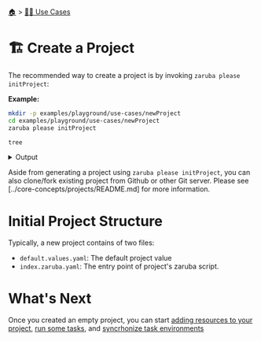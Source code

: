 <!--startTocHeader-->
[🏠](../README.md) > [👷🏽 Use Cases](README.md)
# 🏗️ Create a Project
<!--endTocHeader-->

The recommended way to create a project is by invoking `zaruba please initProject`:

__Example:__

<!--startCode-->
```bash
mkdir -p examples/playground/use-cases/newProject
cd examples/playground/use-cases/newProject
zaruba please initProject

tree
```
 
<details>
<summary>Output</summary>
 
```````
💀 🔎 Job Starting...
         Elapsed Time: 1.701µs
         Current Time: 07:11:54
💀 🏁 Run 🚧 'initProject' command on /home/gofrendi/zaruba/docs/examples/playground/use-cases/newProject
💀    🚀 initProject          🚧 Initialized empty Git repository in /home/gofrendi/zaruba/docs/examples/playground/use-cases/newProject/.git/
💀    🚀 initProject          🚧 🎉🎉🎉
💀    🚀 initProject          🚧 Project created
💀 🎉 Successfully running 🚧 'initProject' command
💀 🔎 Job Running...
         Elapsed Time: 118.325158ms
         Current Time: 07:11:54
💀 🎉 🎉🎉🎉🎉🎉🎉🎉🎉🎉🎉🎉
💀 🎉 Job Complete!!! 🎉🎉🎉
💀 🔥 Terminating
💀 🔎 Job Ended...
         Elapsed Time: 421.559664ms
         Current Time: 07:11:54
zaruba please initProject  
.
├── default.values.yaml
└── index.zaruba.yaml

0 directories, 2 files
```````
</details>
<!--endCode-->

Aside from generating a project using `zaruba please initProject`, you can also clone/fork existing project from Github or other Git server. Please see [../core-concepts/projects/README.md] for more information.

# Initial Project Structure

Typically, a new project contains of two files:

* `default.values.yaml`: The default project value
* `index.zaruba.yaml`: The entry point of project's zaruba script.

# What's Next

Once you created an empty project, you can start [adding resources to your project](add-resources/README.md), [run some tasks](../run-task/README.md), and [syncrhonize task environments](syncrhonize-task-environments.md)

<!--startTocSubTopic-->
<!--endTocSubTopic-->
